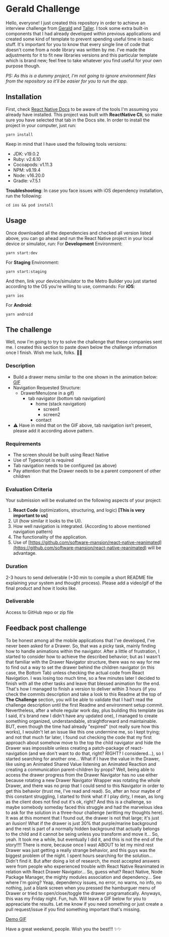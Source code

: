 # Gerald Challenge

Hello, everyone! I just created this repository in order to achieve an interview challenge from [Gerald](https://joingerald.com/) and [Taller](https://tallertechnologies.com/). I took some extra built-in components that I had already developed within previous applications and created some kind of template to prevent spending useful time in basic stuff. 
It's important for you to know that every single line of code that doesn't come from a node library was written by me. I've made the adjustments for it to fit new libraries versions and this particular template which is brand new; feel free to take whatever you find useful for your own purpose though.

*PS: As this is a dummy project, I'm not going to ignore environment files from the repository so it'll be easier for you to run the app.*

## Installation

First, check [React Native Docs](https://reactnative.dev/docs/environment-setup) to be aware of the tools I'm assuming you already have installed. This project was built with **ReactNative Cli**, so make sure you have selected that tab in the Docs site.
In order to install the project in your computer, just run:

    yarn install

Keep in mind that I have used the following tools versions:

 - JDK: v19.0.2
 - Ruby: v2.6.10
 - Cocoapods: v1.11.3
 - NPM: v8.19.4
 - Node: v16.20.0
 - Gradle: v7.5.1

**Troubleshooting**: In case you face issues with iOS dependency installation, run the following:

    cd ios && pod install

## Usage

Once downloaded all the dependencies and checked all version listed above, you can go ahead and run the React Native project in your local device or simulator, run:
For **Development** Environment:

    yarn start:dev
For **Staging** Environment:

    yarn start:staging

And then, link your device/simulator to the Metro Builder you just started according to the OS you're willing to use, commands:
For **iOS**:

    yarn ios

For **Android**:

    yarn android

## The challenge

Well, now I'm going to try to solve the challenge that these companies sent me. I created this section to paste down below the challenge information once I finish.
Wish me luck, folks. 👋👋

### Description
 - Build a drawer menu similar to the one shown in the animation below:
[GIF](https://geraldtech.notion.site/image/https://user-images.githubusercontent.com/40486471/100883752-209b0300-34ca-11eb-9aa7-836d1be2d915.gif?id=afc55f43-3b72-456a-a9c6-56b917c8fc65&table=block&spaceId=7210ed3e-4721-40b0-b799-c6d10ac8e1d7&userId=&cache=v2)
 - Navigation Requested Structure:
	 - DrawerMenu(one in a gif)
		 - tab navigator (bottom tab navigation)
			 - home (stack navigation)
				 - screen1
				 - screen2
			 - contact
 - ⚠️ Have in mind that on the GIF above, tab navigation isn’t present, please add it according above pattern.

### Requirements
-   The screen should be built using React Native
-   Use of Typescript is required
-   Tab navigation needs to be configured (as above)
-   Pay attention that the Drawer needs to be a parent component of other children

### Evaluation Criteria
Your submission will be evaluated on the following aspects of your project:

1.  **React Code** (optimizations, structuring, and logic) **[This is very important to us]**
2.  UI (how similar it looks to the UI).
3.  How well navigation is integrated. (According to above mentioned navigation pattern)
4.  The functionality of the application.
5.  Use of [https://github.com/software-mansion/react-native-reanimated](https://github.com/software-mansion/react-native-reanimated) will be advantage.

### Duration
2-3 hours to send deliverable (+30 min to compile a short README file explaining your system and thought process). Please add a video/gif of the final product and how it looks like.

### Deliverable
Access to GitHub repo or zip file

## Feedback post challenge
To be honest among all the mobile applications that I've developed, I've never been asked for a Drawer. So, that was a picky task, mainly finding how to handle animations within the navigator. After a little of frustration, I started to consider how to achieve the described behavior; but as I wasn't that familiar with the Drawer Navigator structure, there was no way for me to find out a way to set the drawer behind the children navigator (in this case, the Bottom Tab) unless checking the actual code from React Navigation. I was losing too much time, so a few minutes later I decided to finish with all the other tasks and leave that blessed animation for the end.
That's how I managed to finish a version to deliver within 3 hours (if you check the commits description and take a look to this Readme at the top of **The Challenge** section, you will be able to validate that I had't read the challenge description until the first Readme and environment setup commit.
Nevertheless, after a whole regular work day, plus building this template (as I said, it's brand new I didn't have any updated one), I managed to create something organized, understandable, straightforward and maintainable. BUT, even though the time had already "expired" (not really sure how this works), I wouldn't let an issue like this one undermine me, so I kept trying; and not that much far later, I found out checking the code that my first approach about somehow move to the top the child navigator and hide the Drawer was impossible unless creating a patch-package of react-navigation (and we don't want to do that, right? RIGHT? I considered...), so I started searching for another one... What if I have the value in the Drawer, like using an Animated Shared Value listening an Animated Reaction and creating a communication parent-children by props? Well, being able to access the drawer progress from the Drawer Navigator has no use either because rotating a new Drawer Navigator Wrapper was rotating the whole Drawer, and there was no prop that I could send to this Navigator in order to get this behavior (trust me, I've read and read). So, after an hour maybe of this constant struggling, I started to think what if I play dirty, I mean, as long as the client does not find out it's ok, right? And this is a challenge, so maybe somebody someday faced this struggle and had the marvelous idea to ask for the solution in a three-hour challenge (writting my thoughts here). It was at this moment that I found out, the drawer is not that large; it's just an ilusion! What if the drawer is just 30% that purple/marine background and the rest is part of a normally hidden background that actually belongs to the child and it cannot be seing unless you transform and move it... 
So, yeah. It took me a while, but eventually I did it, and this is not the end of the story!!!! There is more, because once I wast ABOUT to let my mind rest Drawer was just getting a really strange behavior, and this guys was the biggest problem of the night. I spent hours searching for the solution... Didn't find it. But after doing a lot of research, the most accepted answers were from people who experienced trouble with React Native Reanimated in relation with React Drawer Navigator... So, guess what? React Native, Node Package Manager, the mighty modules association and dependency... See where I'm going? Yeap, dependency issues, no error, no warns, no info, no nothing, just a blank screen when you pressed the hamburguer menu of Drawer or tried to open/close/toggle the drawer programatically.
Anyways, this was my Friday night. Fun, huh. Will leave a GIF below for you to appreaciate the results.
Let me know if you need something or just create a pull request/issue if you find something important that's missing.

[Demo GIF](https://drive.google.com/file/d/1aqPTGBRMUrn833DS-hhYW1_PwqnB7cF1/view?usp=sharing)

Have a great weekend, people. 
Wish you the best!!! ✨✨